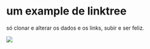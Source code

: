 
# um example de linktree

<p>só clonar e alterar os dados e os links, subir e ser feliz.</p>

![](https://user-images.githubusercontent.com/20050291/112383383-d1245100-8ccb-11eb-92d5-8e7fcf6b7113.png)
